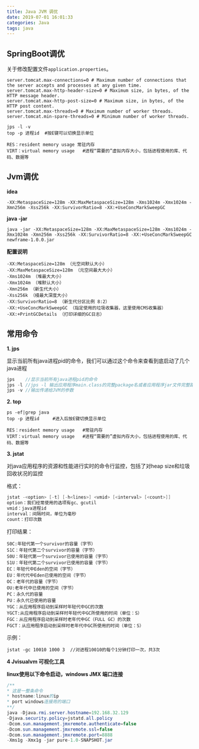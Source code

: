 ```yaml
---
title: Java JVM 调优
date: 2019-07-01 16:01:33
categories: Java
tags: java
---
```


<meta name="referrer" content="no-referrer" />


## SpringBoot调优

关于修改配置文件`application.properties`。

```
server.tomcat.max-connections=0 # Maximum number of connections that the server accepts and processes at any given time.
server.tomcat.max-http-header-size=0 # Maximum size, in bytes, of the HTTP message header.
server.tomcat.max-http-post-size=0 # Maximum size, in bytes, of the HTTP post content.
server.tomcat.max-threads=0 # Maximum number of worker threads.
server.tomcat.min-spare-threads=0 # Minimum number of worker threads.
```

```
jps -l -v
top -p 进程id  #按E键可以切换显示单位

RES：resident memory usage 常驻内存
VIRT：virtual memory usage	#进程“需要的”虚拟内存大小，包括进程使用的库、代码、数据等
```

## Jvm调优

**idea**

```
-XX:MetaspaceSize=128m -XX:MaxMetaspaceSize=128m -Xms1024m -Xmx1024m -Xmn256m -Xss256k -XX:SurvivorRatio=8 -XX:+UseConcMarkSweepGC
```

**java -jar**

```
java -jar -XX:MetaspaceSize=128m -XX:MaxMetaspaceSize=128m -Xms1024m -Xmx1024m -Xmn256m -Xss256k -XX:SurvivorRatio=8 -XX:+UseConcMarkSweepGC newframe-1.0.0.jar
```

**配置说明**

```
-XX:MetaspaceSize=128m （元空间默认大小）
-XX:MaxMetaspaceSize=128m （元空间最大大小）
-Xms1024m （堆最大大小）
-Xmx1024m （堆默认大小）
-Xmn256m （新生代大小）
-Xss256k （棧最大深度大小）
-XX:SurvivorRatio=8 （新生代分区比例 8:2）
-XX:+UseConcMarkSweepGC （指定使用的垃圾收集器，这里使用CMS收集器）
-XX:+PrintGCDetails （打印详细的GC日志）
```

## 常用命令

**1. jps**

显示当前所有java进程pid的命令，我们可以通过这个命令来查看到底启动了几个java进程

```java
jps    //显示当前所有java进程pid的命令
jps -l //jps -l 输出应用程序main.class的完整package名或者应用程序jar文件完整路径名
jps -v //输出传递给JVM的参数
```

**2. top**

```shell
ps -ef|grep java
top -p 进程id		#进入后按E键切换显示单位

RES：resident memory usage	#常驻内存
VIRT：virtual memory usage	#进程“需要的”虚拟内存大小，包括进程使用的库、代码、数据等
```

**3. jstat**

对java应用程序的资源和性能进行实时的命令行监控，包括了对heap size和垃圾回收状况的监控

格式：

```java
jstat -<option> [-t] [-h<lines>] <vmid> [<interval> [<count>]]
option：我们经常使用的选项有gc、gcutil
vmid：java进程id
interval：间隔时间，单位为毫秒
count：打印次数
```

打印结果：

```
S0C:年轻代第一个survivor的容量（字节）
S1C：年轻代第二个survivor的容量（字节）
S0U：年轻代第一个survivor已使用的容量（字节）
S1U：年轻代第二个survivor已使用的容量（字节）
EC：年轻代中Eden的空间（字节）
EU：年代代中Eden已使用的空间（字节）
OC：老年代的容量（字节）
OU:老年代中已使用的空间（字节）
PC：永久代的容量
PU：永久代已使用的容量
YGC：从应用程序启动到采样时年轻代中GC的次数
YGCT:从应用程序启动到采样时年轻代中GC所使用的时间（单位：S）
FGC：从应用程序启动到采样时老年代中GC（FULL GC）的次数
FGCT：从应用程序启动到采样时老年代中GC所使用的时间（单位：S）
```

示例：

```
jstat -gc 10010 1000 3  //对进程10010的每个1分钟打印一次，共3次
```

**4 Jvisualvm 可视化工具**

**linux使用以下命令启动，windows JMX 端口连接**

```java
/**
* 这是一整条命令
* hostname:linux的ip
* port windows连接用的端口
**/
java -Djava.rmi.server.hostname=192.168.32.129 
-Djava.security.policy=jstatd.all.policy 
-Dcom.sun.management.jmxremote.authenticate=false 
-Dcom.sun.management.jmxremote.ssl=false 
-Dcom.sun.management.jmxremote.port=8888 
-Xms1g -Xmx1g -jar pure-1.0-SNAPSHOT.jar
```

